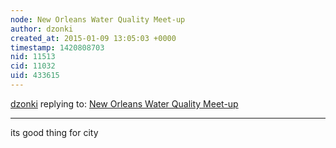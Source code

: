 ```yaml
---
node: New Orleans Water Quality Meet-up
author: dzonki
created_at: 2015-01-09 13:05:03 +0000
timestamp: 1420808703
nid: 11513
cid: 11032
uid: 433615
---
```




[dzonki](../profile/dzonki) replying to: [New Orleans Water Quality Meet-up](../notes/stevie/01-08-2015/new-orleans-water-quality-meet-up)

----
its good thing for city